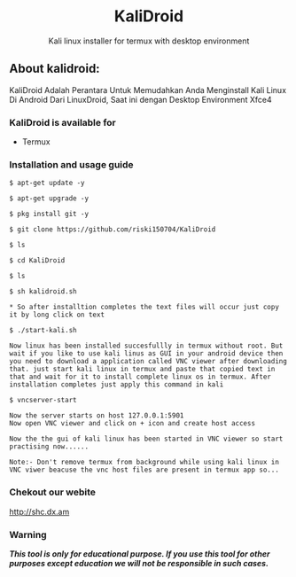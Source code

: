 <h1 align="center">KaliDroid</h1>
<p align="center">
      Kali linux installer for termux with desktop environment
</p>

## About kalidroid:

KaliDroid Adalah Perantara Untuk Memudahkan Anda Menginstall Kali Linux Di Android Dari LinuxDroid, Saat ini dengan Desktop Environment Xfce4
### KaliDroid is available for

* Termux

### Installation and usage guide
```
$ apt-get update -y
```
```
$ apt-get upgrade -y
```
```
$ pkg install git -y
```
```
$ git clone https://github.com/riski150704/KaliDroid
```
```
$ ls
```
```
$ cd KaliDroid
```
```
$ ls
```
```
$ sh kalidroid.sh
```
```
* So after installtion completes the text files will occur just copy it by long click on text
```
```
$ ./start-kali.sh
```
```
Now linux has been installed succesfullly in termux without root. But wait if you like to use kali linus as GUI in your android device then you need to download a application called VNC viewer after downloading that. just start kali linux in termux and paste that copied text in that and wait for it to install complete linux os in termux. After installation completes just apply this command in kali 
```
```
$ vncserver-start
```
```
Now the server starts on host 127.0.0.1:5901
Now open VNC viewer and click on + icon and create host access

Now the the gui of kali linux has been started in VNC viewer so start practising now......

Note:- Don't remove termux from background while using kali linux in VNC viwer beacuse the vnc host files are present in termux app so...
```

### Chekout our webite 
http://shc.dx.am
     
### Warning

***This tool is only for educational purpose. If you use this tool for other purposes except education we will not be responsible in such cases.***

